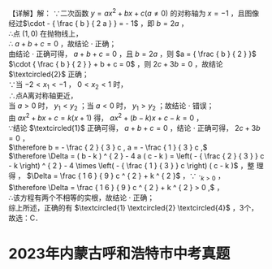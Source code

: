【详解】解： ∵二次函数 $y = a x ^ { 2 } + b x + c ( a \neq 0 )$ 的对称轴为 $x { = } - 1$ ，且图像经过$\cdot - { \frac { b } { 2 a } } = - 1$ ，即 $b = 2 a$ ，  
∴点 $( 1 , 0 )$ 在抛物线上，  
∴ $a + b + c = 0$ ，故结论 $\cdot$ 正确；  
由结论 $\cdot$ 正确可得， $a + b + c = 0$ ，且 $b = 2 a$ ，则 $a = { \frac { b } { 2 } }$   
$\cdot { \frac { b } { 2 } } + b + c = 0$ ，则 $2 c + 3 b = 0$ ，故结论 $\textcircled{2}$ 正确；  
∵当 $- 2 < x _ { 1 } < - 1$ ， $0 < x _ { 2 } < 1$ 时，  
∴点A离对称轴更近，  
当 $a > 0$ 时， $y _ { 1 } < y _ { 2 }$ ；当 $a { < } 0$ 时， $y _ { 1 } > y _ { 2 }$ ；故结论 $\cdot$ 错误；  
由 $a x ^ { 2 } + b x + c = k ( x + 1 )$ 得， $a x ^ { 2 } + ( b - k ) x + c - k = 0$ ，  
∵结论 $\textcircled{1}$ 正确可得， $a + b + c = 0$ ，结论 $\cdot$ 正确可得， $2 c + 3 b = 0$ ，  
$\therefore b = - \frac { 2 } { 3 } c , a = - \frac { 1 } { 3 } c ,$   
$\therefore \Delta = ( b - k ) ^ { 2 } - 4 a ( c - k ) = \left( - { \frac { 2 } { 3 } } c - k \right) ^ { 2 } - 4 \times \left( - { \frac { 1 } { 3 } } c \right) ( c - k )$ ，整 理得 ， $\Delta = \frac { 1 6 } { 9 } c ^ { 2 } + k ^ { 2 }$ ，∵ $\cdot _ { k > 0 }$ ，  
$\therefore \Delta = \frac { 1 6 } { 9 } c ^ { 2 } + k ^ { 2 } > 0 ,$ ，  
∴该方程有两个不相等的实根，故结论 $\cdot$ 正确；  
综上所述，正确的有 $\textcircled{1} \textcircled{2} \textcircled{4}$ ，3个，  
故选：C．

# 2023年内蒙古呼和浩特市中考真题
